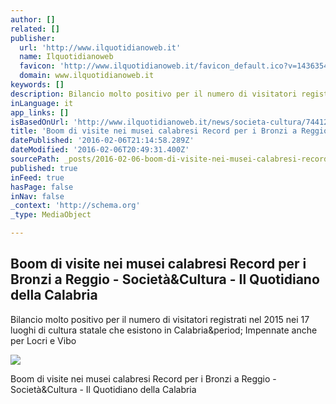 ```yaml
---
author: []
related: []
publisher:
  url: 'http://www.ilquotidianoweb.it'
  name: Ilquotidianoweb
  favicon: 'http://www.ilquotidianoweb.it/favicon_default.ico?v=1436354089000'
  domain: www.ilquotidianoweb.it
keywords: []
description: Bilancio molto positivo per il numero di visitatori registrati nel 2015 nei 17 luoghi di cultura statale che esistono in Calabria. Impennate anche per Locri e Vibo
inLanguage: it
app_links: []
isBasedOnUrl: 'http://www.ilquotidianoweb.it/news/societa-cultura/744126/Boom-di-visite-nei-musei-calabresi.html'
title: 'Boom di visite nei musei calabresi Record per i Bronzi a Reggio - Società&Cultura - Il Quotidiano della Calabria'
datePublished: '2016-02-06T21:14:58.289Z'
dateModified: '2016-02-06T20:49:31.400Z'
sourcePath: _posts/2016-02-06-boom-di-visite-nei-musei-calabresi-record-per-i-bronzi-a-reg.md
published: true
inFeed: true
hasPage: false
inNav: false
_context: 'http://schema.org'
_type: MediaObject

---
```

<article style=""><h1>Boom di visite nei musei calabresi Record per i Bronzi a Reggio - Società&amp;Cultura - Il Quotidiano della Calabria</h1><p>Bilancio molto positivo per il numero di visitatori registrati nel 2015 nei 17 luoghi di cultura statale che esistono in Calabria&amp;period; Impennate anche per Locri e Vibo</p><img src="http://www.ilquotidianoweb.it/resizer/600/315/true/1387644325909.JPG--boom_di_visite_nei_musei_calabresirecord_per_i_bronzi_a_reggio.JPG" /></article>

Boom di visite nei musei calabresi Record per i Bronzi a Reggio - Società&Cultura - Il Quotidiano della Calabria
